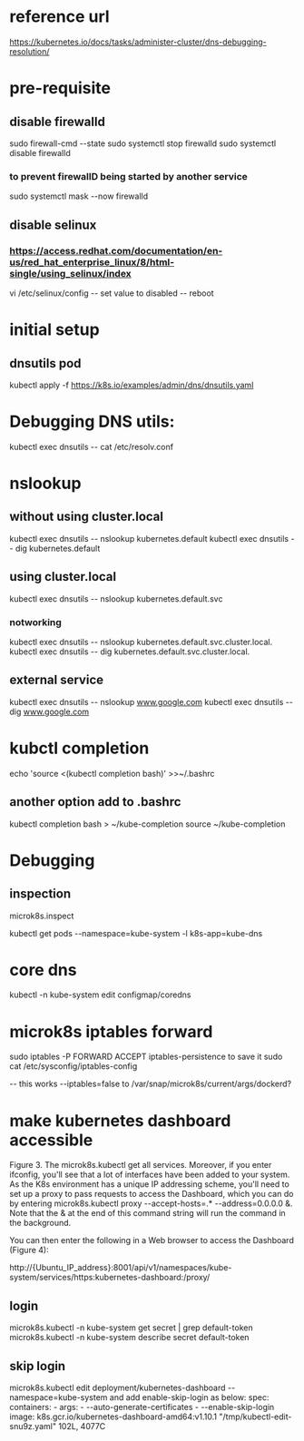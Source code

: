 # reference url 
https://kubernetes.io/docs/tasks/administer-cluster/dns-debugging-resolution/

# pre-requisite 
## disable firewalld
sudo firewall-cmd --state
sudo systemctl stop firewalld
sudo systemctl disable firewalld
### to prevent firewallD being started by another service 
sudo systemctl mask --now firewalld

## disable selinux
### https://access.redhat.com/documentation/en-us/red_hat_enterprise_linux/8/html-single/using_selinux/index
vi /etc/selinux/config
-- set value to disabled 
-- reboot

# initial setup 
## dnsutils pod 
kubectl apply -f https://k8s.io/examples/admin/dns/dnsutils.yaml

# Debugging DNS utils:
kubectl exec dnsutils -- cat /etc/resolv.conf 
# nslookup

## without using cluster.local
kubectl exec dnsutils -- nslookup kubernetes.default
kubectl exec dnsutils -- dig kubernetes.default

## using cluster.local
kubectl exec dnsutils -- nslookup kubernetes.default.svc
### notworking
kubectl exec dnsutils -- nslookup kubernetes.default.svc.cluster.local.
kubectl exec dnsutils -- dig kubernetes.default.svc.cluster.local.


## external service 
kubectl exec dnsutils -- nslookup www.google.com
kubectl exec dnsutils -- dig www.google.com

# kubctl completion 
echo 'source <(kubectl completion bash)' >>~/.bashrc
## another option add to .bashrc
kubectl completion bash > ~/kube-completion
source ~/kube-completion

# Debugging
## inspection 
microk8s.inspect

kubectl get pods --namespace=kube-system -l k8s-app=kube-dns



# core dns 
kubectl -n kube-system edit configmap/coredns


# microk8s iptables forward 
sudo iptables -P FORWARD ACCEPT
iptables-persistence to save it 
sudo cat /etc/sysconfig/iptables-config 

-- this works --iptables=false to /var/snap/microk8s/current/args/dockerd?


# make kubernetes dashboard accessible 


Figure 3. The microk8s.kubectl get all services.
Moreover, if you enter ifconfig, you'll see that a lot of interfaces have been added to your system. As the K8s environment has a unique IP addressing scheme, you'll need to set up a proxy to pass requests to access the Dashboard, which you can do by entering microk8s.kubectl proxy --accept-hosts=.* --address=0.0.0.0 &. Note that the & at the end of this command string will run the command in the background.

You can then enter the following in a Web browser to access the Dashboard (Figure 4):


http://{Ubuntu_IP_address}:8001/api/v1/namespaces/kube-system/services/https:kubernetes-dashboard:/proxy/


## login 
microk8s.kubectl -n kube-system get secret | grep default-token
microk8s.kubectl -n kube-system describe secret default-token<blah>

## skip login 
microk8s.kubectl edit deployment/kubernetes-dashboard --namespace=kube-system
and add enable-skip-login as below:
spec:
      containers:
      - args:
        - --auto-generate-certificates
        - --enable-skip-login
        image: k8s.gcr.io/kubernetes-dashboard-amd64:v1.10.1
"/tmp/kubectl-edit-snu9z.yaml" 102L, 4077C    